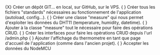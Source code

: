 {X} Créer un dépôt GIT... en local, sur GitHub, sur le VPS.
{ } Créer tous les fichiers "standards" nécessaires au fonctionnement de l'application (autoload, config...).
{ } Créer une classe "measure" qui nous permet d'exploiter les données du DHT11 (temperature, humidity, datetime).
{ } Ajouter à la classe "measure" tout le nécessaire pour faire des opérations CRUD.
{ } Créer les interfaces pour faire les opérations CRUD depuis l'url /admin.php
{ } Ajouter l'affichage du thermometre en tant que page d'accueil de l'application (comme dans l'ancien projet). 
{ } Accepter les données du NodeMCU